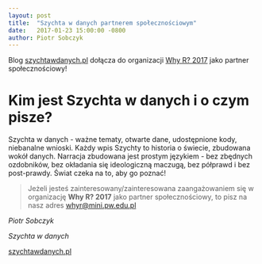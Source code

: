 ```yaml
---
layout: post
title:  "Szychta w danych partnerem społecznościowym"
date:   2017-01-23 15:00:00 -0800
author: Piotr Sobczyk
---
```


Blog [szychtawdanych.pl](http://szychtawdanych.pl/) dołącza do organizacji [Why R? 2017](whyr.pl) jako partner społecznościowy!

# Kim jest Szychta w danych i o czym pisze?

Szychta w danych - ważne tematy, otwarte dane, udostępnione kody, niebanalne wnioski. 
Każdy wpis Szychty to historia o świecie, zbudowana wokół danych. 
Narracja zbudowana jest prostym językiem - bez zbędnych ozdobników, bez okładania się ideologiczną maczugą, bez półprawd i bez post-prawdy. 
Świat czeka na to, aby go poznać!

> Jeżeli jesteś zainteresowany/zainteresowana zaangażowaniem się w organizację **Why R? 2017** jako partner społecznościowy, to pisz na nasz adres whyr@mini.pw.edu.pl 

*Piotr Sobczyk* 

*Szychta w danych*
  
[szychtawdanych.pl](http://szychtawdanych.pl/)

